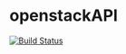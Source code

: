 openstackAPI
============

[![Build Status](https://travis-ci.org/anhsirksai/openstackAPI.svg?branch=master)](https://travis-ci.org/anhsirksai/openstackAPI)
